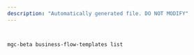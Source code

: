 ```yaml
---
description: "Automatically generated file. DO NOT MODIFY"
---
```


```bash


mgc-beta business-flow-templates list

```